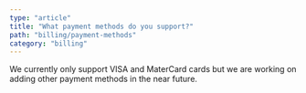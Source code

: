 ```yaml
---
type: "article"
title: "What payment methods do you support?"
path: "billing/payment-methods"
category: "billing"
---
```


We currently only support VISA and MaterCard cards but we are working on adding other payment methods in the near future.
